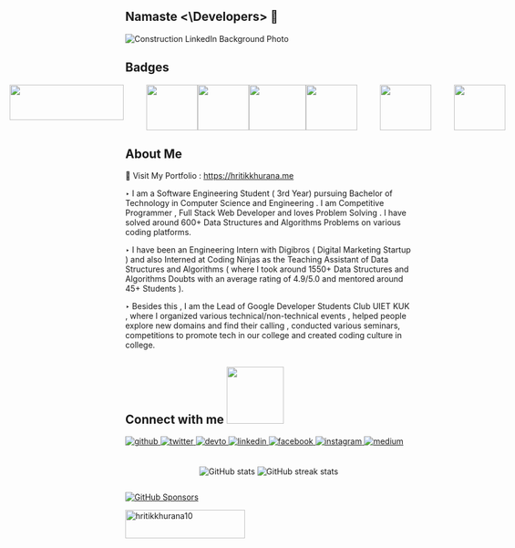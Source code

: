 
  
<h2><b> Namaste <\Developers> 🙏 </b></h2>
<p align='center'>
 

![Construction LinkedIn Background Photo](https://user-images.githubusercontent.com/56023805/216158651-cc0c5d2e-2bbc-4f05-9063-60dddf7d551a.png)

## Badges

 <div style = "display: flex; justify-content: center;">
<img height = "62px" width = "200px" style = "margin-right: 40px" src = "https://user-images.githubusercontent.com/56023805/216162706-63b1cdb9-b363-4cb3-83c1-eceac67ef5fa.png">
<img height = "80px" width = "90px" src = "https://user-images.githubusercontent.com/56023805/216162416-4dd57710-7505-4a0d-a1bc-b03f759b0386.png">
<img height = "80px" width = "90px" src = "https://user-images.githubusercontent.com/56023805/216162357-f032eb60-0ce6-4912-bd7a-d7477e95defb.png"><img height = "80px" width = "100px" src = "https://user-images.githubusercontent.com/56023805/216162345-e3f2b1c3-7148-4ab2-96f6-7c8168d4f12f.png">
<img height = "80px" width = "90px" style = "margin-right: 40px" src = "https://user-images.githubusercontent.com/56023805/216167717-47b15538-5e78-4dae-af1b-0b198383bd97.png">
   <img height = "80px" width = "90px" style = "margin-right: 40px" src = "https://user-images.githubusercontent.com/56023805/216167705-da7a5d33-0a2c-49ff-b3f0-00579ea4b450.png">
   <img height = "80px" width = "90px" style = "margin-right: 40px" src = "https://user-images.githubusercontent.com/56023805/216167710-6c3aaffe-b624-4d56-8a11-b535bec7b8c1.png">

</div>

## About Me

🚀 Visit My Portfolio : https://hritikkhurana.me

‣ I am a Software Engineering Student ( 3rd Year) pursuing Bachelor of Technology in Computer Science and Engineering . I am Competitive Programmer , Full Stack Web Developer and loves Problem Solving . I have solved around 600+ Data Structures and Algorithms Problems on various coding platforms.

‣ I have been an Engineering Intern with Digibros ( Digital Marketing Startup ) and also Interned at Coding Ninjas as the Teaching Assistant of Data Structures and Algorithms ( where I took around 1550+ Data Structures and Algorithms Doubts with an average rating of 4.9/5.0 and mentored around 45+ Students ).

‣ Besides this , I am the Lead of Google Developer Students Club UIET KUK , where I organized various technical/non-technical events , helped people explore new domains and find their calling , conducted various seminars, competitions to promote tech in our college and created coding culture in college.


  

## Connect with me   <img src='https://raw.githubusercontent.com/ShahriarShafin/ShahriarShafin/main/Assets/handshake.gif' width="100px">
<div align="left">
<a href="https://github.com/hritikkhurana10sm" target="_blank">
<img src=https://img.shields.io/badge/github-%2324292e.svg?&style=for-the-badge&logo=github&logoColor=white alt=github style="margin-bottom: 5px;" />
</a>
<a href="https://twitter.com/hritikkhurana2" target="_blank">
<img src=https://img.shields.io/badge/twitter-%2300acee.svg?&style=for-the-badge&logo=twitter&logoColor=white alt=twitter style="margin-bottom: 5px;" />
</a>
<a href="https://dev.to/hritikkhurana10sm" target="_blank">
<img src=https://img.shields.io/badge/dev.to-%2308090A.svg?&style=for-the-badge&logo=dev.to&logoColor=white alt=devto style="margin-bottom: 5px;" />
</a>
<a href="https://linkedin.com/in/hritik-khurana-8b3b32193" target="_blank">
<img src=https://img.shields.io/badge/linkedin-%231E77B5.svg?&style=for-the-badge&logo=linkedin&logoColor=white alt=linkedin style="margin-bottom: 5px;" />
</a>
<a href="https://m.facebook.com/100048310786618/" target="_blank">
<img src=https://img.shields.io/badge/facebook-%232E87FB.svg?&style=for-the-badge&logo=facebook&logoColor=white alt=facebook style="margin-bottom: 5px;" />
</a>
<a href="https://instagram.com/hey.hritikkhurana" target="_blank">
<img src=https://img.shields.io/badge/instagram-%23000000.svg?&style=for-the-badge&logo=instagram&logoColor=white alt=instagram style="margin-bottom: 5px;" />
</a>
<a href="https://medium.com/@hritikkhurana10sm" target="_blank">
<img src=https://img.shields.io/badge/medium-%23292929.svg?&style=for-the-badge&logo=medium&logoColor=white alt=medium style="margin-bottom: 5px;" />
</a>  
  
</div>  
  

<br/>  
  
 <div>
  </div![Construction LinkedIn Background Photo](https://user-images.githubusercontent.com/56023805/216158325-3103bce4-4aab-4ecb-a8e5-353b67fabd15.png)
![Construction LinkedIn Background Photo](https://user-images.githubusercontent.com/56023805/216158634-e5744a69-ec43-41ef-ac4c-dddcbe5543a6.png)
>

<div style = "display : flex; justify-content: center;">

![GitHub stats](https://github-readme-stats.vercel.app/api?username=hritikkhurana10sm&show_icons=true&count_private=true)   ![GitHub streak stats](https://github-readme-streak-stats.herokuapp.com/?user=hritikkhurana10sm)  

</div>

 [![GitHub Sponsors](https://img.shields.io/github/sponsors/CyrisXD?color=BF4B8A&logo=githubsponsors&style=for-the-badge&label=Sponsor%20on%20Github)](https://github.com/sponsors/CyrisXD) 
  <p style = "align : center;"><a href="https://www.buymeacoffee.com/hritikkhurana10"> <img align="center" src="https://cdn.buymeacoffee.com/buttons/v2/default-yellow.png" height="50" width="210" alt="hritikkhurana10" /></a></p>

